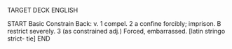TARGET DECK
ENGLISH

START
Basic
Constrain
Back: v. 1 compel. 2 a confine forcibly; imprison. B restrict severely. 3 (as constrained adj.) Forced, embarrassed. [latin stringo strict- tie]
END
